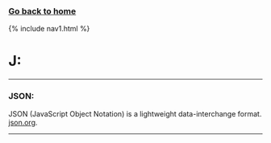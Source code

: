 ### **[Go back to home](https://ironrico.github.io/TestGlossary/)**

{% include nav1.html %}

# **J:** 

___

### **JSON:**
JSON (JavaScript Object Notation) is a lightweight data-interchange format. [json.org](json.org).

___
